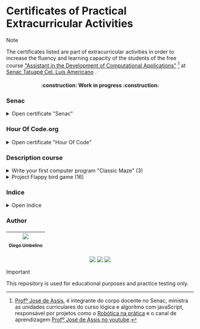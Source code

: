 # Certificates of Practical Extracurricular Activities

> [!NOTE]
> The certificates listed are part of extracurricular activities in order to increase the fluency and learning capacity of the students of the free course ["Assistant in the Development of Computational Applications"](https://www.sp.senac.br/cursos-livres/curso-de-assistente-de-desenvolvimento-de-aplicativos-computacionais) [^1] at [Senac Tatuapé Cel. Luis Americano](https://www.sp.senac.br/senac-tatuape-cel-luis-americano) .

[^1]: [Profº José de Assis](https://github.com/professorjosedeassis/), é integrante do corpo docente no Senac, ministra as unidades curriculares do curso lógica e algoritmo com javaScript, responsável por projetos como o [Robótica na prática](https://roboticapratica.com.br/) e o canal de aprendizagem [Profº José de Assis no youtube](https://joseassis.com.br/index.html).

<h4 align="center">    
 :construction:  Work in progress  :construction:
</h4>

<h4 align="center">

### Senac

</h4>

<details>
  <summary> Open certificate "Senac" </summary>

<h4 align="center">

![imagesenac](https://github.com/diegoppz/senacJS/blob/main/wasArchivementCertifications/othersArchivementsAndImages/snclogominiaturesblkp04.png?raw=true)
</h4>  

</details>

### Hour Of Code.org

<details>
  <summary> Open certificate "Hour Of Code" </summary>

  <h4 align="center">

![imagecode](https://github.com/diegoppz/senacJS/blob/main/wasArchivementCertifications/othersArchivementsAndImages/hoclogoblk02.png)
</h4>

<p align="center">

  <img src="https://github.com/diegoppz/senacJS/blob/main/wasArchivementCertifications/badgesAndShields/wasCompleteHourOfCode-eyJuYW1lIjoiRGllZ28gVW1iZWxpbm8iLCJjb3Vyc2UiOiJob3Vyb2Zjb2RlIiwiZG9ub3IiOiJJbmZvc3lzIEZvdW5kYXRpb24gVVNBIn0%3D.jpg">

[Certificate Validator Code.org](https://studio.code.org/certificates/eyJuYW1lIjoiRGllZ28gVW1iZWxpbm8iLCJjb3Vyc2UiOiJob3Vyb2Zjb2RlIiwiZG9ub3IiOiJJbmZvc3lzIEZvdW5kYXRpb24gVVNBIn0)

I just did the #HourOfCode - check it out! (Thanks @BillGates and @Microsoft for supporting @codeorg)
</p>
</details>

### Description course 

<details>
  <summary>Write your first computer program "Classic Maze" (3)</summary>

Learn the basic concepts of Computer Science with drag and drop programming. This is a game-like, self-directed tutorial starring video lectures by Bill Gates, Mark Zuckerberg, Angry Birds and Plants vs. Zombies. Learn repeat-loops, conditionals, and basic algorithms. Available in 37 languages.
[Program Content](https://studio.code.org/s/hourofcode/lessons/1)

- [How to plan your Hour of Code](https://hourofcode.com/br/how-to)
- [Curriculum](https://curriculum.code.org/pt-br/hoc/plugged/9/)
- [Init project](https://studio.code.org/hoc/1)
- [Continuous](https://studio.code.org/s/course2)


| Imagem 1 | Imagem 2 |
|----------|----------|
| Imagem 3 | Imagem 4 |
| Imagem 5 | Imagem 6 |


<img src="https://github.com/diegoppz/senacJS/blob/main/wasArchivementCertifications/othersArchivementsAndImages/Screenshot%202024-07-09%20180045.png" alt="Mid 01" />

</details>

<details>
  <summary>Project Flappy bird game (16)</summary>

[FlappyBird Game Project](https://studio.code.org/c/2262938109)

Confira o jogo de Flappy que fiz. (Obrigado @microsoft por apoiar @codeorg) #FlappyCode

<p align="center">
  <img src="https://github.com/diegoppz/senacJS/blob/main/wasArchivementCertifications/badgesAndShields/wasFlappyBirdTestAnimation.gif">
</p>

[my certificate of conclude project](https://studio.code.org/congrats?i=_1_e6461769195c8429bd90735f7e2780ec&s=ZmxhcHB5)

##### Others code learn
- [codeCademy](https://www.codecademy.com/learn/welcome-to-codecademy)
- [processing](https://processing.org/)
- [calculate](https://education.ti.com/en/activities/ti-codes)
- [CS50's Introduction to Computer Science](https://www.edx.org/learn/computer-science/harvard-university-cs50-s-introduction-to-computer-science)
- [beyond](https://hourofcode.com/br/beyond)

</details>

### Indice

<details>
  <summary>Open Indice</summary>

* [Certificado Hora do Código]()
* []()

</details>

### Author

<h4 align="center">

| [<img src="https://avatars.githubusercontent.com/u/54283429?v=4&size=64" width=115><br><sub>Diego Umbelino</sub>](https://github.com/diegoppz) |
| :---: | 

</h4>

<p align="center">

<img src="https://img.shields.io/badge/JavaScript-323330?style=for-the-badge&logo=javascript&logoColor=F7DF1E" />
<img src="https://img.shields.io/badge/Node.js-43853D?style=for-the-badge&logo=node.js&logoColor=white" />
<img src="https://img.shields.io/badge/Markdown-000000?style=for-the-badge&logo=markdown&logoColor=white" />

</p>

> [!IMPORTANT]
> This repository is used for educational purposes and practice testing only.
